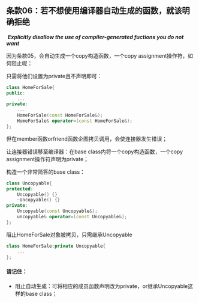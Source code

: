 ## 条款06：若不想使用编译器自动生成的函数，就该明确拒绝

​					***Explicitly disallow the use of compiler-generated fuctions you do not want***

因为条款05，会自动生成一个copy构造函数，一个copy assignment操作符，如何阻止呢：

只需将他们设置为private且不声明即可：

```c++
class HomeForSale{
public:
	...
private:
	...
	HomeForSale(const HomeForSale&);
	HomeForSale& operator=(const HomeForSale&);
};
```

但在member函数orfriend函数企图拷贝调用，会使连接器发生错误；

让连接器错误移至编译器：在base class内将一个copy构造函数，一个copy assignment操作符声明为private；

构造一个非常简答的base class：

```c++
class Uncopyable{
protected:
	Uncopyable() {}
	~Uncopyable() {}
private:
	Uncopyable(const Uncopyable&);		
	uncopyable& operator=(const Uncopyable&);
};
```

阻止HomeForSale对象被拷贝，只需继承Uncopyable

```c++
class HomeForSale:private Uncopyable{
	...
};
```

#### 请记住：

+ 阻止自动生成：可将相应的成员函数声明改为private，or继承Uncopyable这样的base class；